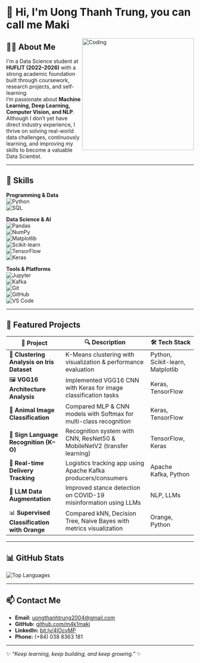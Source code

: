 # 👋 Hi, I'm Uong Thanh Trung, you can call me Maki

<img align="right" alt="Coding" width="300" src="https://media.giphy.com/media/qgQUggAC3Pfv687qPC/giphy.gif">

## 🧑‍💻 About Me  
I'm a Data Science student at **HUFLIT (2022–2026)** with a strong academic foundation built through coursework, research projects, and self-learning.  
I’m passionate about **Machine Learning, Deep Learning, Computer Vision, and NLP**.  
Although I don’t yet have direct industry experience, I thrive on solving real-world data challenges, continuously learning, and improving my skills to become a valuable Data Scientist.  

---

## 🔧 Skills  

**Programming & Data**  
![Python](https://img.shields.io/badge/Python-3776AB?style=for-the-badge&logo=python&logoColor=white)  
![SQL](https://img.shields.io/badge/SQL-003B57?style=for-the-badge&logo=sqlite&logoColor=white)  

**Data Science & AI**  
![Pandas](https://img.shields.io/badge/Pandas-150458?style=for-the-badge&logo=pandas&logoColor=white)  
![NumPy](https://img.shields.io/badge/Numpy-013243?style=for-the-badge&logo=numpy&logoColor=white)  
![Matplotlib](https://img.shields.io/badge/Matplotlib-11557c?style=for-the-badge)  
![Scikit-learn](https://img.shields.io/badge/Scikit--learn-F7931E?style=for-the-badge&logo=scikit-learn&logoColor=white)  
![TensorFlow](https://img.shields.io/badge/TensorFlow-FF6F00?style=for-the-badge&logo=tensorflow&logoColor=white)  
![Keras](https://img.shields.io/badge/Keras-D00000?style=for-the-badge&logo=keras&logoColor=white)  

**Tools & Platforms**  
![Jupyter](https://img.shields.io/badge/Jupyter-F37626?style=for-the-badge&logo=jupyter&logoColor=white)  
![Kafka](https://img.shields.io/badge/Apache%20Kafka-231F20?style=for-the-badge&logo=apachekafka&logoColor=white)  
![Git](https://img.shields.io/badge/Git-F05032?style=for-the-badge&logo=git&logoColor=white)  
![GitHub](https://img.shields.io/badge/GitHub-181717?style=for-the-badge&logo=github&logoColor=white)  
![VS Code](https://img.shields.io/badge/VS%20Code-0078D4?style=for-the-badge&logo=visualstudiocode&logoColor=white)  

---

## 🚀 Featured Projects  

| 📌 Project | 🔍 Description | 🛠️ Tech Stack |
|------------|----------------|----------------|
| 🌸 **Clustering Analysis on Iris Dataset** | K-Means clustering with visualization & performance evaluation | Python, Scikit-learn, Matplotlib |
| 🖼️ **VGG16 Architecture Analysis** | Implemented VGG16 CNN with Keras for image classification tasks | Keras, TensorFlow |
| 🐼 **Animal Image Classification** | Compared MLP & CNN models with Softmax for multi-class recognition | Keras, TensorFlow |
| 🤟 **Sign Language Recognition (K–O)** | Recognition system with CNN, ResNet50 & MobileNetV2 (transfer learning) | TensorFlow, Keras |
| 🚚 **Real-time Delivery Tracking** | Logistics tracking app using Apache Kafka producers/consumers | Apache Kafka, Python |
| 🧠 **LLM Data Augmentation** | Improved stance detection on COVID-19 misinformation using LLMs | NLP, LLMs |
| 📊 **Supervised Classification with Orange** | Compared kNN, Decision Tree, Naive Bayes with metrics visualization | Orange, Python |

---

## 📊 GitHub Stats  

![Top Languages](https://github-readme-stats.vercel.app/api/top-langs/?username=m4k1maki&layout=compact&theme=radical)  

---

## 📫 Contact Me  

- **Email:** uongthanhtrung2004@gmail.com  
- **GitHub:** [github.com/m4k1maki](https://github.com/m4k1maki)  
- **LinkedIn:** [bit.ly/4lOcvMP](https://bit.ly/4lOcvMP)  
- **Phone:** (+84) 038 8363 181  

---

✨ *“Keep learning, keep building, and keep growing.”* ✨
